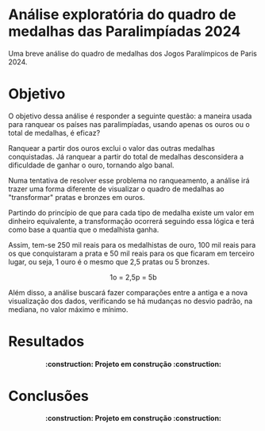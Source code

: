 <h1>Análise exploratória do quadro de medalhas das Paralimpíadas 2024</h1>

Uma breve análise do quadro de medalhas dos Jogos Paralímpicos de Paris 2024.

<h1>Objetivo</h1>

O objetivo dessa análise é responder a seguinte questão: a maneira usada para ranquear os países nas paralimpíadas, usando apenas os ouros ou o total de medalhas, é eficaz? 

Ranquear a partir dos ouros exclui o valor das outras medalhas conquistadas. Já ranquear a partir do total de medalhas desconsidera a dificuldade de ganhar o ouro, tornando algo banal. 

Numa tentativa de resolver esse problema no ranqueamento, a análise irá trazer uma forma diferente de visualizar o quadro de medalhas ao "transformar" pratas e bronzes em ouros.

Partindo do princípio de que para cada tipo de medalha existe um valor em dinheiro equivalente, a transformação ocorrerá seguindo essa lógica e terá como base a quantia que o medalhista ganha. 

Assim, tem-se 250 mil reais para os medalhistas de ouro, 100 mil reais para os que conquistaram a prata e 50 mil reais para os que ficaram em terceiro lugar, ou seja, 1 ouro é o mesmo que 2,5 pratas ou 5 bronzes.

<center>1o = 2,5p = 5b</center>

Além disso, a análise buscará fazer comparações entre a antiga e a nova visualização dos dados, verificando se há mudanças no desvio padrão, na mediana, no valor máximo e mínimo.

<h1>Resultados</h1>
<h4 align="center"> 
    :construction:  Projeto em construção  :construction:
</h4>

<h1>Conclusões</h1>
<h4 align="center"> 
    :construction:  Projeto em construção  :construction:
</h4>
